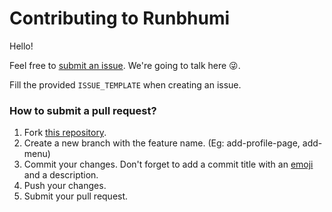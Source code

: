 # Contributing to Runbhumi

Hello!

Feel free to [submit an issue](https://github.com/InSync-HQ/InSync/issues/new). We're going to talk here :stuck_out_tongue_winking_eye:.

Fill the provided `ISSUE_TEMPLATE` when creating an issue.

### How to submit a pull request?

1. Fork [this repository](https://github.com/InSync-HQ/InSync/fork).
2. Create a new branch with the feature name. (Eg: add-profile-page, add-menu)
3. Commit your changes. Don't forget to add a commit title with an [emoji](https://gist.github.com/hayat-tamboli/02332eaf2e1800801427061390829464) and a description.
4. Push your changes.
5. Submit your pull request.
